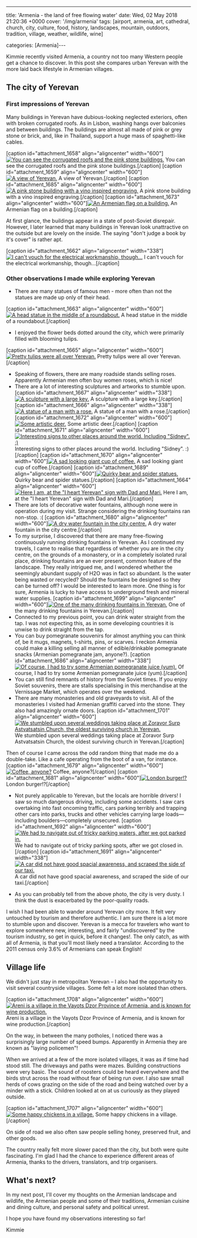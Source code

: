 ---
title: 'Armenia - the land of free flowing water'
date: Wed, 02 May 2018 21:20:36 +0000
cover: '/img/armenia'
tags: [airport, armenia, art, cathedral, church, city, culture, food, history, landscapes, mountain, outdoors, tradition, village, weather, wildlife, wine]

categories: [Armenia]---

Kimmie recently visited Armenia, a country not too many Western people get a chance to discover. In this post she compares urban Yerevan with the more laid back lifestyle in Armenian villages.

The city of Yerevan
-------------------

### First impressions of Yerevan

Many buildings in Yerevan have dubious-looking neglected exteriors, often with broken corrugated roofs. As in Lisbon, washing hangs over balconies and between buildings. The buildings are almost all made of pink or grey stone or brick, and, like in Thailand, support a huge mass of spaghetti-like cables.

\[caption id="attachment_1658" align="aligncenter" width="600"\][![You can see the corrugated roofs and the pink stone buildings.](http://coupleofkiwis.com/wp-content/uploads/2018/04/yerevan-1-600x338.jpg)](http://coupleofkiwis.com/wp-content/uploads/2018/04/yerevan-1.jpg) You can see the corrugated roofs and the pink stone buildings.\[/caption\] \[caption id="attachment_1659" align="aligncenter" width="600"\][![A view of Yerevan.](http://coupleofkiwis.com/wp-content/uploads/2018/04/yerevan-2-600x338.jpg)](http://coupleofkiwis.com/wp-content/uploads/2018/04/yerevan-2.jpg) A view of Yerevan.\[/caption\] \[caption id="attachment_1685" align="aligncenter" width="600"\][![A pink stone building with a vino inspired engraving.](http://coupleofkiwis.com/wp-content/uploads/2018/04/pink-stone-building-with-motif-600x338.jpg)](http://coupleofkiwis.com/wp-content/uploads/2018/04/pink-stone-building-with-motif.jpg) A pink stone building with a vino inspired engraving.\[/caption\] \[caption id="attachment_1673" align="aligncenter" width="600"\][![An Armenian flag on a building.](http://coupleofkiwis.com/wp-content/uploads/2018/04/armenian-flag-600x338.jpg)](http://coupleofkiwis.com/wp-content/uploads/2018/04/armenian-flag.jpg) An Armenian flag on a building.\[/caption\]

At first glance, the buildings appear in a state of post-Soviet disrepair. However, I later learned that many buildings in Yerevan look unattractive on the outside but are lovely on the inside. The saying "don't judge a book by it's cover" is rather apt.

\[caption id="attachment_1662" align="aligncenter" width="338"\][![I can't vouch for the electrical workmanship, though...](http://coupleofkiwis.com/wp-content/uploads/2018/04/wires-yerevan-338x600.jpg)](http://coupleofkiwis.com/wp-content/uploads/2018/04/wires-yerevan.jpg) I can't vouch for the electrical workmanship, though...\[/caption\]

### Other observations I made while exploring Yerevan

*   There are many statues of famous men - more often than not the statues are made up only of their head.

\[caption id="attachment_1663" align="aligncenter" width="600"\][![A head statue in the middle of a roundabout.](http://coupleofkiwis.com/wp-content/uploads/2018/04/statue-roudabout-yerevan-600x338.jpg)](http://coupleofkiwis.com/wp-content/uploads/2018/04/statue-roudabout-yerevan.jpg) A head statue in the middle of a roundabout.\[/caption\]

*   I enjoyed the flower beds dotted around the city, which were primarily filled with blooming tulips.

\[caption id="attachment_1665" align="aligncenter" width="600"\][![Pretty tulips were all over Yerevan.](http://coupleofkiwis.com/wp-content/uploads/2018/04/tulips-600x338.jpg)](http://coupleofkiwis.com/wp-content/uploads/2018/04/tulips.jpg) Pretty tulips were all over Yerevan.\[/caption\]

*   Speaking of flowers, there are many roadside stands selling roses. Apparently Armenian men often buy women roses, which is nice!
*   There are a lot of interesting sculptures and artworks to stumble upon. \[caption id="attachment_1667" align="aligncenter" width="338"\][![A sculpture with a large key.](http://coupleofkiwis.com/wp-content/uploads/2018/04/art-yerevan-338x600.jpg)](http://coupleofkiwis.com/wp-content/uploads/2018/04/art-yerevan.jpg) A sculpture with a large key.\[/caption\] \[caption id="attachment_1666" align="aligncenter" width="338"\][![A statue of a man with a rose.](http://coupleofkiwis.com/wp-content/uploads/2018/04/art-338x600.jpg)](http://coupleofkiwis.com/wp-content/uploads/2018/04/art.jpg) A statue of a man with a rose.\[/caption\] \[caption id="attachment_1672" align="aligncenter" width="600"\][![Some artistic deer.](http://coupleofkiwis.com/wp-content/uploads/2018/04/deer-scupture-600x338.jpg)](http://coupleofkiwis.com/wp-content/uploads/2018/04/deer-scupture.jpg) Some artistic deer.\[/caption\] \[caption id="attachment_1671" align="aligncenter" width="600"\][![Interesting signs to other places around the world. Including "Sidney". :)](http://coupleofkiwis.com/wp-content/uploads/2018/04/signs-600x338.jpg)](http://coupleofkiwis.com/wp-content/uploads/2018/04/signs.jpg) Interesting signs to other places around the world. Including "Sidney". :)\[/caption\] \[caption id="attachment_1670" align="aligncenter" width="600"\][![A sad looking giant cup of coffee.](http://coupleofkiwis.com/wp-content/uploads/2018/04/coffee-cup-sculpture-600x338.jpg)](http://coupleofkiwis.com/wp-content/uploads/2018/04/coffee-cup-sculpture.jpg) A sad looking giant cup of coffee.\[/caption\] \[caption id="attachment_1689" align="aligncenter" width="600"\][![Quirky bear and spider statues.](http://coupleofkiwis.com/wp-content/uploads/2018/04/bear-statue-600x338.jpg)](http://coupleofkiwis.com/wp-content/uploads/2018/04/bear-statue.jpg) Quirky bear and spider statues.\[/caption\] \[caption id="attachment_1664" align="aligncenter" width="600"\][![Here I am, at the "I heart Yerevan" sign with Dad and Mari.](http://coupleofkiwis.com/wp-content/uploads/2018/04/i-heart-yerevan-600x338.jpg)](http://coupleofkiwis.com/wp-content/uploads/2018/04/i-heart-yerevan.jpg) Here I am, at the "I heart Yerevan" sign with Dad and Mari.\[/caption\]
*   There are lots of decorative water fountains, although none were in operation during my visit. Strange considering the drinking fountains ran non-stop. :( \[caption id="attachment_1680" align="aligncenter" width="600"\][![A dry water fountain in the city centre.](http://coupleofkiwis.com/wp-content/uploads/2018/04/fountain-not-working-yerevan-600x338.jpg)](http://coupleofkiwis.com/wp-content/uploads/2018/04/fountain-not-working-yerevan.jpg) A dry water fountain in the city centre.\[/caption\]
*   To my surprise, I discovered that there are many free-flowing continuously running drinking fountains in Yerevan. As I continued my travels, I came to realise that regardless of whether you are in the city centre, on the grounds of a monastery, or in a completely isolated rural place, drinking fountains are an ever present, common feature of the landscape. They really intrigued me, and I wondered whether the seemingly abundant supply of H2O was in fact so abundant. Is the water being wasted or recycled? Should the fountains be designed so they can be turned off? I would be interested to learn more. One thing is for sure, Armenia is lucky to have access to underground fresh and mineral water supplies. \[caption id="attachment_1699" align="aligncenter" width="600"\][![One of the many drinking fountains in Yerevan.](http://coupleofkiwis.com/wp-content/uploads/2018/04/water-fountain-600x338.jpg)](http://coupleofkiwis.com/wp-content/uploads/2018/04/water-fountain.jpg) One of the many drinking fountains in Yerevan.\[/caption\]
*   Connected to my previous point, you can drink water straight from the tap. I was not expecting this, as in some developing countries it is unwise to drink straight from the tap.
*   You can buy pomegranate souvenirs for almost anything you can think of, be it mugs, magnets, t-shirts, pins, or scarves. I reckon Armenia could make a killing selling all manner of edible/drinkable pomegranate snacks (Armenian pomegranate jam, anyone?). \[caption id="attachment_1686" align="aligncenter" width="338"\][![Of course, I had to try some Armenian pomegranate juice (yum).](http://coupleofkiwis.com/wp-content/uploads/2018/04/pomegranate-juice-338x600.jpg)](http://coupleofkiwis.com/wp-content/uploads/2018/04/pomegranate-juice.jpg) Of course, I had to try some Armenian pomegranate juice (yum).\[/caption\]
*   You can still find remnants of history from the Soviet times. If you enjoy Soviet souvenirs, there are stalls specialising in this merchandise at the Vernissage Market, which operates over the weekend.
*   There are many monasteries and old graveyards to visit. All of the monasteries I visited had Armenian graffiti carved into the stone. They also had amazingly ornate doors. \[caption id="attachment_1701" align="aligncenter" width="600"\][![We stumbled upon several weddings taking place at Zoravor Surp Astvatsatsin Church, the oldest surviving church in Yerevan.](http://coupleofkiwis.com/wp-content/uploads/2018/04/Zoravor-Surp-Astvatsatsin-Church-wedding-600x338.jpg)](http://coupleofkiwis.com/wp-content/uploads/2018/04/Zoravor-Surp-Astvatsatsin-Church-wedding.jpg) We stumbled upon several weddings taking place at Zoravor Surp Astvatsatsin Church, the oldest surviving church in Yerevan.\[/caption\]

Then of course I came across the odd random thing that made me do a double-take. Like a cafe operating from the boot of a van, for instance. \[caption id="attachment_1679" align="aligncenter" width="600"\][![Coffee, anyone?](http://coupleofkiwis.com/wp-content/uploads/2018/04/cafe-in-van-600x338.jpg)](http://coupleofkiwis.com/wp-content/uploads/2018/04/cafe-in-van.jpg) Coffee, anyone?\[/caption\] \[caption id="attachment_1681" align="aligncenter" width="600"\][![London burger!?](http://coupleofkiwis.com/wp-content/uploads/2018/04/london-burger-600x337.jpg)](http://coupleofkiwis.com/wp-content/uploads/2018/04/london-burger.jpg) London burger!?\[/caption\]

*   Not purely applicable to Yerevan, but the locals are horrible drivers! I saw so much dangerous driving, including some accidents. I saw cars overtaking into fast oncoming traffic, cars parking terribly and trapping other cars into parks, trucks and other vehicles carrying large loads—including boulders—completely unsecured. \[caption id="attachment_1692" align="aligncenter" width="600"\][![We had to navigate out of tricky parking waters, after we got parked in.](http://coupleofkiwis.com/wp-content/uploads/2018/04/navigating-tricky-parking-waters-600x338.jpg)](http://coupleofkiwis.com/wp-content/uploads/2018/04/navigating-tricky-parking-waters.jpg) We had to navigate out of tricky parking spots, after we got closed in.\[/caption\] \[caption id="attachment_1691" align="aligncenter" width="338"\][![A car did not have good spacial awareness, and scraped the side of our taxi.](http://coupleofkiwis.com/wp-content/uploads/2018/04/car-scrape-338x600.jpg)](http://coupleofkiwis.com/wp-content/uploads/2018/04/car-scrape.jpg) A car did not have good spacial awareness, and scraped the side of our taxi.\[/caption\]

*   As you can probably tell from the above photo, the city is very dusty. I think the dust is exacerbated by the poor-quality roads.

I wish I had been able to wander around Yerevan city more. It felt very untouched by tourism and therefore authentic. I am sure there is a lot more to stumble upon and discover. Yerevan is a mecca for travelers who want to explore somewhere new, interesting, and fairly "undiscovered" by the tourism industry, so get in quick, before it changes!. The only catch, as with all of Armenia, is that you'll most likely need a translator. According to the 2011 census only 3.6% of Armenians can speak English!

Village life
------------

We didn't just stay in metropolitan Yerevan – I also had the opportunity to visit several countryside villages. Some felt a lot more isolated than others.

\[caption id="attachment_1708" align="aligncenter" width="600"\][![Areni is a village in the Vayots Dzor Province of Armenia, and is known for wine production. ](http://coupleofkiwis.com/wp-content/uploads/2018/05/areni-countryside-600x338.jpg)](http://coupleofkiwis.com/wp-content/uploads/2018/05/areni-countryside.jpg) Areni is a village in the Vayots Dzor Province of Armenia, and is known for wine production.\[/caption\]

On the way, in between the many potholes, I noticed there was a surprisingly large number of speed bumps. Apparently in Armenia they are known as "laying policemen"!

When we arrived at a few of the more isolated villages, it was as if time had stood still. The driveways and paths were mazes. Building constructions were very basic. The sound of roosters could be heard everywhere and the birds strut across the road without fear of being run over. I also saw small herds of cows grazing on the side of the road and being watched over by a minder with a stick. Children looked at on at us curiously as they played outside.

\[caption id="attachment_1707" align="aligncenter" width="600"\][![Some happy chickens in a village.](http://coupleofkiwis.com/wp-content/uploads/2018/05/chickens-armenia-600x338.jpg)](http://coupleofkiwis.com/wp-content/uploads/2018/05/chickens-armenia.jpg) Some happy chickens in a village.\[/caption\]

On side of road we also often saw people selling honey, preserved fruit, and other goods.

The country really felt more slower paced than the city, but both were quite fascinating. I'm glad I had the chance to experience different areas of Armenia, thanks to the drivers, translators, and trip organisers.

What's next?
------------

In my next post, I'll cover my thoughts on the Armenian landscape and wildlife, the Armenian people and some of their traditions, Armenian cuisine and dining culture, and personal safety and political unrest.

I hope you have found my observations interesting so far!

Kimmie